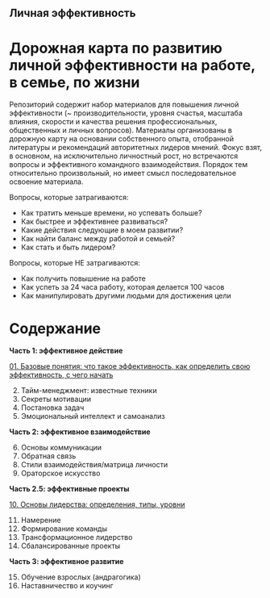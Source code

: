## Личная эффективность

# Дорожная карта по развитию личной эффективности на работе, в семье, по жизни

Репозиторий содержит набор материалов для повышения личной эффективности (~ производительности, уровня счастья, масштаба влияния, скорости и качества решения профессиональных, общественных и личных вопросов). Материалы организованы в дорожную карту на основании собственного опыта, отобранной литературы и рекомендаций авторитетных лидеров мнений. Фокус взят, в основном, на исключительно личностный рост, но встречаются вопросы и эффективного командного взаимодействия. Порядок тем относительно произвольный, но имеет смысл последовательное освоение материала.

Вопросы, которые затрагиваются:
* Как тратить меньше времени, но успевать больше?
* Как быстрее и эффективнее развиваться?
* Какие действия следующие в моем развитии?
* Как найти баланс между работой и семьей?
* Как стать и быть лидером?

Вопросы, которые НЕ затрагиваются:
* Как получить повышение на работе
* Как успеть за 24 часа работу, которая делается 100 часов
* Как манипулировать другими людьми для достижения цели

# Содержание

**Часть 1: эффективное действие**

[01. Базовые понятия: что такое эффективность, как определить свою эффективность, с чего начать](https://github.com/sunnybear/personal-efficiency/tree/main/01.%20Базовые%20вопросы)

02. Тайм-менеджмент: известные техники
03. Секреты мотивации
04. Постановка задач
05. Эмоциональный интеллект и самоанализ

**Часть 2: эффективное взаимодействие**

06. Основы коммуникации
07. Обратная связь
08. Стили взаимодействия/матрица личности
09. Ораторское искусство

**Часть 2.5: эффективные проекты**

[10. Основы лидерства: определения, типы, уровни](https://github.com/sunnybear/personal-efficiency/tree/main/10.%20Основы%20лидерства)

11. Намерение
12. Формирование команды
13. Трансформационное лидерство
14. Сбалансированные проекты

**Часть 3: эффективное развитие**

15. Обучение взрослых (андрагогика)
16. Наставничество и коучинг

